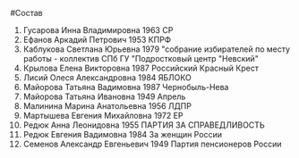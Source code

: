 #Состав
1. Гусарова Инна Владимировна 1963 СР
2. Ефанов Аркадий Петрович 1953 КПРФ
3. Каблукова Светлана Юрьевна 1979 \"собрание избирателей по месту работы - коллектив СПб ГУ \"Подростковый центр \"Невский\"
4. Крылова Елена Викторовна 1987 Российский Красный Крест
5. Лисий Олеся Александровна 1984 ЯБЛОКО
6. Майорова Татьяна Вадимовна 1987 Чернобыль-Нева
7. Майорова Татьяна Ивановна 1949 Апрель
8. Малинина Марина Анатольевна 1956 ЛДПР
9. Мартышева Евгения Михайловна 1972 ЕР
10. Редюк Анна Леонидовна 1955 ПАРТИЯ ЗА СПРАВЕДЛИВОСТЬ
11. Редюк Евгения Вадимовна 1984 За женщин России
12. Семенов Александр Евгеньевич 1949 Партия пенсионеров России
